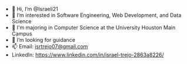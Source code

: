 - 👋 Hi, I’m @Israeli21
- 👀 I’m interested in Software Engineering, Web Development, and Data Science
- 🌱 I'm majoring in Computer Science at the University Houston Main Campus
- 💞️ I’m looking for guidance
- 📫 Email: isrtrejo07@gmail.com
- LinkedIn: https://www.linkedin.com/in/israel-trejo-2863a8226/

<!---
Israeli21/Israeli21 is a ✨ special ✨ repository because its `README.md` (this file) appears on your GitHub profile.
You can click the Preview link to take a look at your changes.
--->
